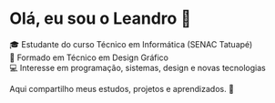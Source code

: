 # Olá, eu sou o Leandro 👋

🎓 Estudante do curso Técnico em Informática (SENAC Tatuapé)  
🎨 Formado em Técnico em Design Gráfico  
💻 Interesse em programação, sistemas, design e novas tecnologias  

Aqui compartilho meus estudos, projetos e aprendizados. 🚀
